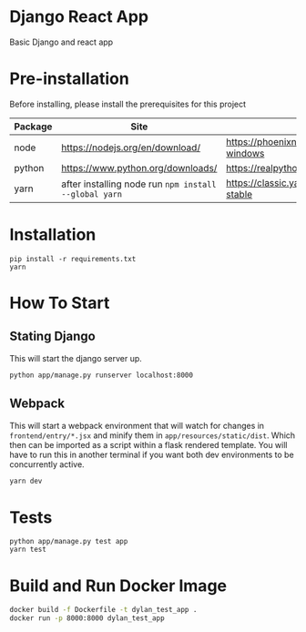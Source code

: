 # Django React App
Basic Django and react app

# Pre-installation
Before installing, please install the prerequisites for this project

| Package | Site | Guide |
| ----------- | ----------- | ----------- |
| node | https://nodejs.org/en/download/ |  https://phoenixnap.com/kb/install-node-js-npm-on-windows
| python | https://www.python.org/downloads/ | https://realpython.com/installing-python/
| yarn | after installing node run `npm install --global yarn` | https://classic.yarnpkg.com/en/docs/install/#windows-stable

# Installation
```
pip install -r requirements.txt
yarn
```

# How To Start
## Stating Django
This will start the django server up.
```bash
python app/manage.py runserver localhost:8000
```

## Webpack
This will start a webpack environment that will watch for changes in `frontend/entry/*.jsx` and minify them in `app/resources/static/dist`. Which then can be imported as a script within a flask rendered template. You will have to run this in another terminal if you want both dev environments to be concurrently active.
```bash
yarn dev
```

# Tests
```
python app/manage.py test app
yarn test
```

# Build and Run Docker Image
```bash
docker build -f Dockerfile -t dylan_test_app . 
docker run -p 8000:8000 dylan_test_app 
```